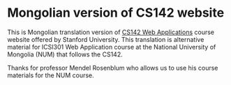 # Mongolian version of CS142 website
This is Mongolian translation version of [CS142 Web Applications](https://cs142.stanford.edu/) course website offered by Stanford University. 
This translation is alternative material for ICSI301 Web Application course at the National University of Mongolia (NUM) that follows the CS142.

Thanks for professor Mendel Rosenblum who allows us to use his course materials for the NUM course.